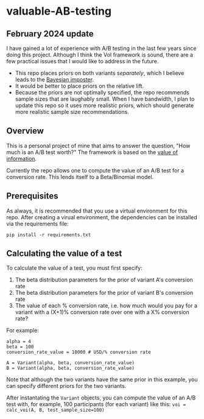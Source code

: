 # valuable-AB-testing

## February 2024 update
I have gained a lot of experience with A/B testing in the last few years since doing this project. Although I think the VoI framework is sound, there are a few practical issues that I would like to address in the future.
- This repo places priors on both variants _separately_, which I believe leads to the [Bayesian imposter](https://www.geteppo.com/blog/beware-of-the-bayesian-imposter).
- It would be better to place priors on the relative lift.
- Because the priors are not optimally specified, the repo recommends sample sizes that are laughably small. When I have bandwidth, I plan to update this repo so it uses more realistic priors, which should generate more realistic sample size recommendations.

## Overview
This is a personal project of mine that aims to answer the question, "How much is an A/B test worth?" The framework is based on the [value of information](https://en.wikipedia.org/wiki/Value_of_information).

Currently the repo allows one to compute the value of an A/B test for a conversion rate. This lends itself to a Beta/Binomial model. 

## Prerequisites
As always, it is recommended that you use a virtual environment for this repo. After creating a virual environment, the dependencies can be installed via the requirements file:

`pip install -r requirements.txt`


## Calculating the value of a test
To calculate the value of a test, you must first specify:
1. The beta distribution parameters for the prior of variant A's conversion rate
2. The beta distribution parameters for the prior of variant B's conversion rate
3. The value of each % conversion rate, i.e. how much would you pay for a variant with a (X+1)% conversion rate over one with a X% conversion rate?

For example:
```
alpha = 4
beta = 100
conversion_rate_value = 10000 # USD/% conversion rate

A = Variant(alpha, beta, conversion_rate_value)
B = Variant(alpha, beta, conversion_rate_value)
```

Note that although the two variants have the same prior in this example, you can specify different priors for the two variants. 

After instantating the `Variant` objects, you can compute the value of an A/B test with, for example, 100 participants (for each variant) like this:
`voi = calc_voi(A, B, test_sample_size=100)`



